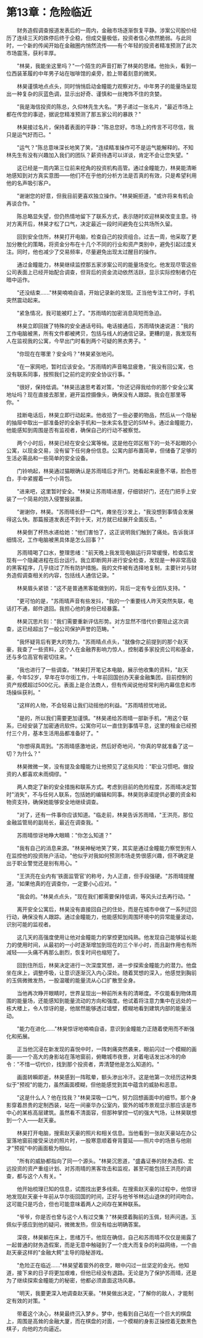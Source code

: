 # 第13章：危险临近

　　财务造假调查报道发表后的一周内，金融市场逐渐恢复平静。涉案公司股价经历了连续三天的跌停后终于企稳，但成交量极低，投资者信心依然脆弱。与此同时，一个新的传闻开始在金融圈内悄然流传——有个年轻的投资者精准预测了此次市场震荡，获利丰厚。

　　"林昊，我能坐这里吗？"一个陌生的声音打断了林昊的思绪。他抬头，看到一位西装革履的中年男子站在咖啡馆的桌旁，脸上带着刻意的微笑。

　　林昊谨慎地点点头，同时悄悄启动金瞳能力观察对方。中年男子的能量场呈现出一种复杂的灰蓝色调，显示出好奇、谨慎和一丝掩饰不住的贪婪。

　　"我是海信投资的陈总，久仰林先生大名。"男子递过一张名片，"最近市场上都在传您的事迹，据说您精准预测了那五家公司的暴跌？"

　　林昊接过名片，保持着表面的平静："陈总您好。市场上的传言不可尽信，我只是运气好而已。"

　　"运气？"陈总意味深长地笑了笑，"连续精准操作可不是运气能解释的。不知林先生有没有兴趣加入我们的团队？薪资待遇可以详谈，肯定不会让您失望。"

　　这已经是一周内第三位前来挖角的投资机构高管。通过金瞳能力，林昊能清晰地感知到对方真实意图——他们不在乎他的分析方法是否真的有效，只是希望利用他的名声吸引客户。

　　"谢谢您的好意，但我目前更喜欢独立操作。"林昊婉拒道，"或许将来有机会再谈合作。"

　　陈总略显失望，但仍热情地留下了联系方式，表示随时欢迎林昊改变主意。待对方离开后，林昊才松了口气，决定最近一段时间避免在公共场所久留。

　　回到安全住所，林昊打开电脑，检查自己的投资组合。过去一周，他采取了更加分散化的策略，将资金分布在十几个不同的行业和资产类别中，避免引起过度关注。同时，他也减少了交易频率，尽量避免出现太过醒目的操作。

　　通过金瞳能力，林昊继续监控那五家涉案公司的能量场变化。他发现尽管这些公司表面上已经开始配合调查，但背后的资金流动依然活跃，显示实际控制者仍在暗中运作。

　　"还没结束......"林昊喃喃自语，开始记录新的发现。正当他专注工作时，手机突然震动起来。

　　"紧急情况，我可能被盯上了。"苏雨晴的加密消息简短而急迫。

　　林昊立即回拨了特殊的安全通话号码。电话接通后，苏雨晴快速说道："我的工作电脑被黑，所有文件都被拷贝，包括与线人的通信记录。更糟的是，我发现有人在监视我的公寓，今早出门时看到两个可疑的黑衣男子。"

　　"你现在在哪里？安全吗？"林昊紧张地问。

　　"在一家网吧，暂时应该安全。"苏雨晴的声音略显疲惫，"我没有回公寓，也没有联系同事，按照我们之前约定的安全协议行事。"

　　"很好，保持低调。"林昊迅速思考着对策，"你还记得我给你的那个安全公寓地址吗？现在直接去那里，避开监控摄像头，确保没有人跟踪。我会在那里等你。"

　　挂断电话后，林昊立即行动起来。他收拾了一些必要的物品，然后从一个隐秘的抽屉中取出一部准备好的全新手机和一张未实名登记的SIM卡。通过金瞳能力，他能感知到周围是否有监视者，确保自己的行动不被察觉。

　　两个小时后，林昊已经在安全公寓等候。这是他在郊区租下的一处不起眼的小公寓，以现金交易，没有留下任何身份信息。公寓内部布置简单，但储备了足够的生活必需品和一些简单的安全设备。

　　门铃响起，林昊通过猫眼确认是苏雨晴后才开门。她看起来疲惫不堪，脸色苍白，手中紧握着一个小背包。

　　"进来吧，这里暂时安全。"林昊让苏雨晴进屋，仔细锁好门，还在门把手上安装了一个简易的防入侵警报装置。

　　"谢谢你，林昊。"苏雨晴长舒一口气，瘫坐在沙发上，"我没想到事情会发展得这么快。那篇报道发表还不到十天，对方就已经展开全面反击。"

　　林昊倒了杯热水递给她："他们害怕了，这正说明我们触到了痛处。告诉我详细情况，工作电脑被黑具体是怎么回事？"

　　苏雨晴喝了口水，整理思绪："前天晚上我发现电脑运行异常缓慢，检查后发现有一个隐藏进程在后台运行。我立即断网并进行安全检查，发现是一种非常高级的黑客程序，几乎绕过了所有防护措施。我的文件被有选择地复制，主要针对与财务造假调查相关的内容，包括线人通信记录。"

　　林昊眉头紧锁："这不是普通黑客能做到的，背后一定有专业团队支持。"

　　"更可怕的是，"苏雨晴声音有些发抖，"我的一个重要线人昨天突然失联，电话打不通，邮件退回。我担心他的身份已经暴露。"

　　林昊沉思片刻："我们需要重新评估形势。对方显然不惜代价要阻止这次调查，这已经超出了一般公司保护声誉的范畴。"

　　"我怀疑背后有更大的势力。"苏雨晴点点头，"就像你之前提到的那个赵天豪，我查了一些资料，这个人在金融界影响力惊人，控制着多家投资公司和基金，还与多位高官有密切往来。"

　　"我也进行了一些调查。"林昊打开笔记本电脑，展示他收集的资料，"赵天豪，今年52岁，早年在华尔街工作，十年前回国创办天豪金融集团，目前控制的资产规模超过500亿元。表面上是合法商人，但有传闻说他经常利用内幕信息和市场操纵获利。"

　　"这样的人物，不会轻易让我们动摇他的利益。"苏雨晴担忧地说。

　　"是的，所以我们需要更加谨慎。"林昊递给苏雨晴一部新手机，"用这个联系，已经安装了加密通讯软件。公寓你可以一直住到事情平息，这里的租金已经预付三个月，基本生活用品都准备好了。"

　　"你想得真周到。"苏雨晴感激地说，然后好奇地问，"你真的早就准备了这一切？为什么？"

　　林昊微微一笑，没有提及金瞳能力让他预见了这些风险："职业习惯吧。做投资的人都喜欢未雨绸缪。"

　　两人商定了新的安全措施和联系方式。考虑到目前的危险程度，苏雨晴决定暂时"消失"，不与任何人联系，包括她的编辑和同事。林昊则承诺提供必要的资金和物资支持，确保她能够安全地继续调查。

　　"对了，还有一件事你应该知道。"临走前，林昊告诉苏雨晴，"王洪亮，那位金融监管局的副局长，最近在调查我。"

　　苏雨晴惊讶地睁大眼睛："你怎么知道？"

　　"我有自己的消息来源。"林昊神秘地笑了笑，其实是通过金瞳能力察觉到有人在监控他的投资账户活动，"他似乎对我如何预测市场走势很感兴趣，但不确定是出于职业警觉还是别有用心。"

　　"王洪亮在业内有'铁面监管官'的称号，为人正直，但手段强硬。"苏雨晴提醒道，"如果他真的在调查你，一定要小心应对。"

　　"我会的。"林昊点点头，"现在我们都需要保持低调，等风头过去再行动。"

　　离开安全公寓后，林昊没有直接回自己的住处，而是在城市中做了一系列迂回行动，确保没有人跟踪。通过金瞳能力，他能感知到周围环境中的异常能量波动，识别可能的监视者。

　　这几天的高强度使用让他对金瞳能力的掌控更加纯熟。他发现自己能够延长能力的使用时间，从最初的一小时逐渐增加到现在的三个半小时，而且副作用也有所减轻——头痛不再那么剧烈，恢复时间也缩短了。

　　回到住所后，林昊决定进行一次深度冥想，进一步探索金瞳能力的潜力。他盘坐在床上，调整呼吸，让意识逐渐沉入内心深处。随着冥想的深入，他感觉到胸前的玉佩微微发热，一股温暖的能量流从心口扩散至全身。

　　当他再次睁开眼睛时，世界呈现出一种前所未有的清晰度。不仅能看到物体周围的能量场，还能感知到能量流动的方向和强度。他试着将注意力集中在远处的一栋大楼上，令人惊讶的是，他居然能够透过墙壁，模糊地看到建筑内部的能量活动。

　　"能力在进化......"林昊惊讶地喃喃自语，意识到金瞳能力正随着使用而不断强化和拓展。

　　正当他沉浸在新发现的喜悦中时，一阵刺痛突然袭来，眼前闪过一个模糊的画面——一个高大的身影站在落地窗前，俯瞰城市夜景，对着电话发出冰冷的命令："不惜一切代价，找到那个投资者，弄清楚他是怎么知道的。"

　　画面转瞬即逝，林昊感到一阵眩晕，额头渗出冷汗。这是他第一次经历这种类似于"预视"的能力，虽然画面模糊，但他能感觉到其中蕴含的威胁和恶意。

　　"这是什么人？他在找我？"林昊深吸一口气，努力回想画面中的细节。那个身影穿着昂贵的定制西装，站在一间豪华办公室内，窗外的城市景观显示那应该是市中心的某栋高层建筑。虽然看不清面容，但那种掌控一切的强大气场，让林昊联想到一个人——赵天豪。

　　林昊打开电脑，搜索赵天豪的照片和相关信息。当他看到一张赵天豪站在办公室落地窗前接受采访的照片时，一股寒意顺着脊背蔓延——照片中的场景与他刚才"预视"中的画面极为相似。

　　"所有的威胁都指向了同一个源头。"林昊沉思道，"盛鑫证券的财务造假、宏远投资的资产重组计划、对苏雨晴的黑客攻击和监视，甚至可能包括王洪亮的调查，都与这个人有关。"

　　他开始梳理已知的信息，试图找出更多线索。在搜索赵天豪的过程中，他惊讶地发现赵天豪十年前从华尔街回国的时间，正好与他爷爷林远山退休的时间吻合。这可能只是巧合，但也可能意味着两人之间存在某种联系。

　　"爷爷，你是否也曾与这个人有过交集？"林昊摸着胸前的玉佩，轻声问道。玉佩似乎感应到他的疑问，微微发热，但没有给出明确答案。

　　深夜，林昊躺在床上，思绪万千。他现在确信，自己和苏雨晴不仅仅是揭露了一起普通的财务造假案，而是无意中触碰到了一个庞大而复杂的利益网络，一个由赵天豪这样的"金融大鳄"主导的隐秘游戏。

　　"危险正在临近......"林昊望着窗外的夜空，眼中闪过一丝坚定的金光。他知道，接下来的日子将更加艰难，但他已经没有退路。无论是为了保护苏雨晴，还是为了继续探索金瞳能力的秘密，他都必须直面这场风暴。

　　"明天，我要更深入地调查赵天豪。"林昊做出决定，"了解你的敌人，才能制定有效的对策。"

　　带着这个决心，林昊最终沉入梦乡。梦中，他看到自己站在一个巨大的棋盘上，周围是高耸的金融大厦，而在棋盘的对面，一个模糊的身影正操控着无数黑色棋子，向他的方向逼近。 